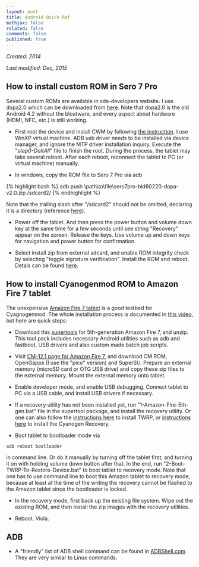 ```yaml
---
layout: post
title: Android Quick Ref
mathjax: false
related: false
comments: false
published: true
---
```




_Created: 2014_

_Last modified: Dec, 2015_

## How to install custom ROM in Sero 7 Pro

Several custom ROMs are available in xda-developers website. I use dopa2.0 which can be downloaded from [here](http://forum.xda-developers.com/showthread.php?t=2470998). Note that dopa2.0 is the old Android 4.2 without the bloatware, and every aspect about hardware (HDMI, NFC, etc.) is still working. 

* First root the device and install CWM by following [the instruction](http://forum.xda-developers.com/showpost.php?p=46196739&postcount=2). I use WinXP virtual machine. ADB usb driver needs to be installed via device manager, and ignore the MTP driver installation inquiry. Execute the "_step0-DoItAll_" file to finish the root. During the process, the tablet may take several reboot. After each reboot, reconnect the tablet to PC (or virtual machine) manually.

* In windows, copy the ROM file to Sero 7 Pro via adb

{% highlight bash %}
adb push \path\to\file\sero7pro-bld60220-dopa-v2.0.zip /sdcard2/
{% endhighlight %}

Note that the trailing slash after "/sdcard2" should not be omitted, declaring it is a directory (reference [here](http://www.londatiga.net/it/how-to-use-android-adb-command-line-tool/)).

* Power off the tablet. And then press the power button and volume down key at the same time for a few seconds until see string "Recovery" appear on the screen. Release the keys. Use volume up and down keys for navigation and power button for confirmation.

* Select install zip from external sdcard, and enable ROM integrity check by selecting "toggle signature verification". Install the ROM and reboot. Detals can be found [here](http://www.phonearena.com/news/How-to-boot-into-custom-recovery-like-CWM-or-TWRP-on-Android_id54490).


## How to install Cyanogenmod ROM to Amazon Fire 7 tablet

The unexpensive [Amazon Fire 7 tablet](http://www.amazon.com/Fire-Display-Wi-Fi-GB-Includes/dp/B00TSUGXKE) is a good testbed for Cyagnogenmod. The whole installation process is documented in [this video](https://www.youtube.com/watch?v=sVv1D_LNLTg), but here are quick steps: 

* Download this [supertools](http://forum.xda-developers.com/amazon-fire/development/amazon-fire-5th-gen-supertool-root-t3272695) for 5th-generation Amazon Fire 7, and unzip. This tool pack includes necessary Android utilities such as adb and fastboot, USB drivers and also custom made batch job scripts. 

* Visit [CM-12.1 page for Amazon Fire 7](http://forum.xda-developers.com/amazon-fire/orig-development/rom-cm-12-1-2015-11-15-t3249416), and download CM ROM, OpenGapps (I use the "pico" version) and SuperSU. Prepare an external memory (microSD card or OTG USB drive) and copy these zip files to the external memory. Mount the external memory onto tablet. 

* Enable developer mode, and enable USB debugging. Connect tablet to PC via a USB cable, and install USB drivers if necessary. 

* If a recovery utility has not been installed yet, run "1-Amazon-Fire-5th-gen.bat" file in the supertool package, and install the recovery utility. Or one can also follow the [instructions here](http://forum.xda-developers.com/amazon-fire/orig-development/twrp-recovery-t3242548) to install TWRP, or [instructions here](http://forum.xda-developers.com/amazon-fire/orig-development/recovery-cyanogen-recovery-2015-11-04-t3240726) to install the Cyanogen Recovery.  

* Boot tablet to bootloader mode via 

```
adb reboot bootloader
```

in command line. Or do it manually by turning off the tablet first, and turning it on with holding volume down button after that. In the end, run "2-Boot-TWRP-To-Restore-Device.bat" to boot tablet to recovery mode. Note that one has to use command line to boot this Amazon tablet to recovery mode, because at least at the time of the writing the recovery cannot be flashed to the Amazon tablet since the bootloader is locked. 

* In the recovery mode, first back up the existing file system. Wipe out the existing ROM, and then install the zip images with the recovery utilities.

* Reboot. Viola.

## ADB

* A "friendly" list of ADB shell command can be found in [ADBShell.com](http://adbshell.com/). They are very similar to Linux commands. 
